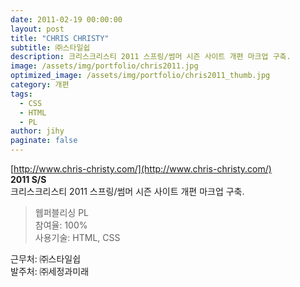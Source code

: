```yaml
---
date: 2011-02-19 00:00:00
layout: post
title: "CHRIS CHRISTY"
subtitle: ㈜스타일쉽
description: 크리스크리스티 2011 스프링/썸머 시즌 사이트 개편 마크업 구축.
image: /assets/img/portfolio/chris2011.jpg
optimized_image: /assets/img/portfolio/chris2011_thumb.jpg
category: 개편
tags:
  - CSS
  - HTML
  - PL
author: jihy
paginate: false
---
```


[http://www.chris-christy.com/](http://www.chris-christy.com/)<br>
**2011 S/S** <br>
크리스크리스티 2011 스프링/썸머 시즌 사이트 개편 마크업 구축.

> 웹퍼블리싱 PL <br>
참여율: 100% <br>
사용기술: HTML, CSS

근무처: ㈜스타일쉽 <br>
발주처: ㈜세정과미래